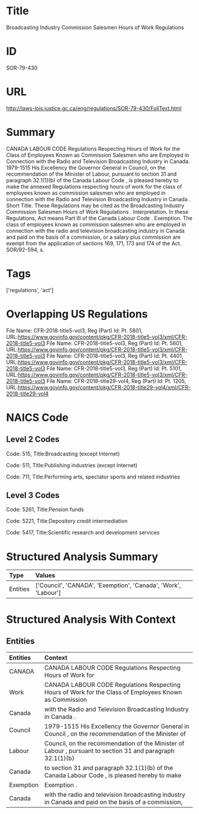 # Title
Broadcasting Industry Commission Salesmen Hours of Work Regulations


# ID
SOR-79-430

# URL
http://laws-lois.justice.gc.ca/eng/regulations/SOR-79-430/FullText.html


# Summary
CANADA LABOUR CODE Regulations Respecting Hours of Work for the Class of Employees Known as Commission Salesmen who are Employed in Connection with the Radio and Television Broadcasting Industry in Canada.
1979-1515 His Excellency the Governor General in Council, on the recommendation of the Minister of Labour, pursuant to section 31 and paragraph 32.1(1)(b) of the  Canada Labour Code , is pleased hereby to make the annexed  Regulations respecting hours of work for the class of employees known as commission salesmen who are employed in connection with the Radio and Television Broadcasting Industry in Canada .
Short Title.
These Regulations may be cited as the  Broadcasting Industry Commission Salesmen Hours of Work Regulations .
Interpretation.
In these Regulations,  Act  means Part III of the  Canada Labour Code .
Exemption.
The class of employees known as commission salesmen who are employed in connection with the radio and television broadcasting industry in Canada and paid on the basis of a commission, or a salary plus commission are exempt from the application of sections 169, 171, 173 and 174 of the Act. SOR/92-594, s.


# Tags
['regulations', 'act']


# Overlapping US Regulations
File Name: CFR-2018-title5-vol3, Reg (Part) Id: Pt. 5801, URL:https://www.govinfo.gov/content/pkg/CFR-2018-title5-vol3/xml/CFR-2018-title5-vol3
File Name: CFR-2018-title5-vol3, Reg (Part) Id: Pt. 5601, URL:https://www.govinfo.gov/content/pkg/CFR-2018-title5-vol3/xml/CFR-2018-title5-vol3
File Name: CFR-2018-title5-vol3, Reg (Part) Id: Pt. 4401, URL:https://www.govinfo.gov/content/pkg/CFR-2018-title5-vol3/xml/CFR-2018-title5-vol3
File Name: CFR-2018-title5-vol3, Reg (Part) Id: Pt. 5101, URL:https://www.govinfo.gov/content/pkg/CFR-2018-title5-vol3/xml/CFR-2018-title5-vol3
File Name: CFR-2018-title29-vol4, Reg (Part) Id: Pt. 1205, URL:https://www.govinfo.gov/content/pkg/CFR-2018-title29-vol4/xml/CFR-2018-title29-vol4



# NAICS Code
## Level 2 Codes
Code: 515, Title:Broadcasting (except Internet)

Code: 511, Title:Publishing industries (except Internet)

Code: 711, Title:Performing arts, spectator sports and related industries




## Level 3 Codes
Code: 5261, Title:Pension funds

Code: 5221, Title:Depository credit intermediation

Code: 5417, Title:Scientific research and development services







# Structured Analysis Summary
| Type     | Values                                                         |
|:---------|:---------------------------------------------------------------|
| Entities | ['Council', 'CANADA', 'Exemption', 'Canada', 'Work', 'Labour'] |


# Structured Analysis With Context
 


## Entities
| Entities   | Context                                                                                                    |
|:-----------|:-----------------------------------------------------------------------------------------------------------|
| CANADA     | CANADA LABOUR CODE Regulations Respecting Hours of Work for                                                |
| Work       | CANADA LABOUR CODE Regulations Respecting Hours of  Work for the Class of Employees Known as Commission    |
| Canada     | with the Radio and Television Broadcasting Industry in Canada .                                            |
| Council    | 1979-1515 His Excellency the Governor General in  Council , on the recommendation of the Minister of       |
| Labour     | Council, on the recommendation of the Minister of Labour , pursuant to section 31 and paragraph 32.1(1)(b) |
| Canada     | to section 31 and paragraph 32.1(1)(b) of the Canada Labour Code , is pleased hereby to make               |
| Exemption  | Exemption .                                                                                                |
| Canada     | with the radio and television broadcasting industry in Canada and paid on the basis of a commission,       |


